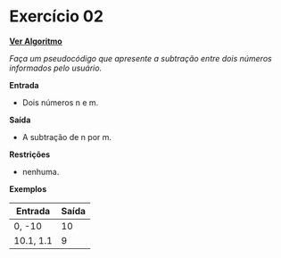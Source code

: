 # Exercício 02

[**Ver Algoritmo**](AlgoritmoEX02.md)

*Faça um pseudocódigo que apresente a subtração entre dois números informados pelo usuário.*

**Entrada**

- Dois números n e m.

**Saída**

- A subtração de n por m.

**Restrições**

- nenhuma.

**Exemplos**

|Entrada |Saída |
|-|-|
|0, -10|10|
|10.1, 1.1| 9|

